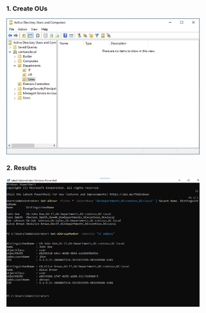 ### 1. Create OUs
![Alt text](images/1.Create-OUs.png)

### 2. Results
![Alt text](images/2.Results.png)

